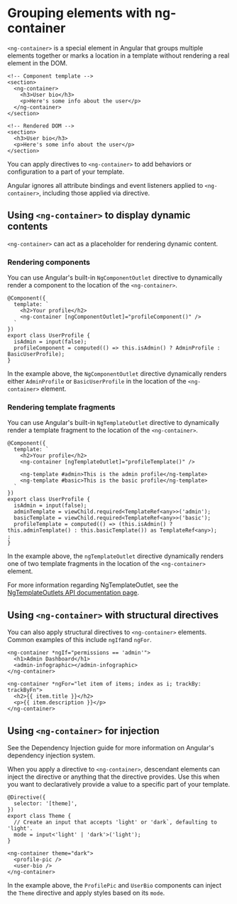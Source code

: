# Grouping elements with ng-container

`<ng-container>` is a special element in Angular that groups multiple elements together or marks a location in a template without rendering a real element in the DOM.

```angular-html
<!-- Component template -->
<section>
  <ng-container>
    <h3>User bio</h3>
    <p>Here's some info about the user</p>
  </ng-container>
</section>
```

```angular-html
<!-- Rendered DOM -->
<section>
  <h3>User bio</h3>
  <p>Here's some info about the user</p>
</section>
```

You can apply directives to `<ng-container>` to add behaviors or configuration to a part of your template.

Angular ignores all attribute bindings and event listeners applied to `<ng-container>`, including those applied via directive.

## Using `<ng-container>` to display dynamic contents

`<ng-container>` can act as a placeholder for rendering dynamic content.

### Rendering components

You can use Angular's built-in `NgComponentOutlet` directive to dynamically render a component to the location of the `<ng-container>`.

```angular-ts
@Component({
  template: `
    <h2>Your profile</h2>
    <ng-container [ngComponentOutlet]="profileComponent()" />
  `
})
export class UserProfile {
  isAdmin = input(false);
  profileComponent = computed(() => this.isAdmin() ? AdminProfile : BasicUserProfile);
}
```

In the example above, the `NgComponentOutlet` directive dynamically renders either `AdminProfile` or `BasicUserProfile` in the location of the `<ng-container>` element.

### Rendering template fragments

You can use Angular's built-in `NgTemplateOutlet` directive to dynamically render a template fragment to the location of the `<ng-container>`.

```angular-ts
@Component({
  template: `
    <h2>Your profile</h2>
    <ng-container [ngTemplateOutlet]="profileTemplate()" />

    <ng-template #admin>This is the admin profile</ng-template>
    <ng-template #basic>This is the basic profile</ng-template>
  `
})
export class UserProfile {
  isAdmin = input(false);
  adminTemplate = viewChild.required<TemplateRef<any>>('admin');
  basicTemplate = viewChild.required<TemplateRef<any>>('basic');
  profileTemplate = computed(() => (this.isAdmin() ? this.adminTemplate() : this.basicTemplate()) as TemplateRef<any>);
;
}
```

In the example above, the `ngTemplateOutlet` directive dynamically renders one of two template fragments in the location of the `<ng-container>` element.

For more information regarding NgTemplateOutlet, see the [NgTemplateOutlets API documentation page](/api/common/NgTemplateOutlet).

## Using `<ng-container>` with structural directives

You can also apply structural directives to `<ng-container>` elements. Common examples of this include `ngIf`and `ngFor`.

```angular-html
<ng-container *ngIf="permissions == 'admin'">
  <h1>Admin Dashboard</h1>
  <admin-infographic></admin-infographic>
</ng-container>

<ng-container *ngFor="let item of items; index as i; trackBy: trackByFn">
  <h2>{{ item.title }}</h2>
  <p>{{ item.description }}</p>
</ng-container>
```

## Using `<ng-container>` for injection

See the Dependency Injection guide for more information on Angular's dependency injection system.

When you apply a directive to `<ng-container>`, descendant elements can inject the directive or anything that the directive provides. Use this when you want to declaratively provide a value to a specific part of your template.

```angular-ts
@Directive({
  selector: '[theme]',
})
export class Theme {
  // Create an input that accepts 'light' or 'dark`, defaulting to 'light'.
  mode = input<'light' | 'dark'>('light');
}
```

```angular-html
<ng-container theme="dark">
  <profile-pic />
  <user-bio />
</ng-container>
```

In the example above, the `ProfilePic` and `UserBio` components can inject the `Theme` directive and apply styles based on its `mode`.

